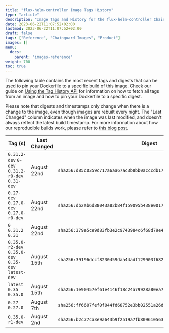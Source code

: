 ```yaml
---
title: "flux-helm-controller Image Tags History"
type: "article"
description: "Image Tags and History for the flux-helm-controller Chainguard Image"
date: 2023-06-22T11:07:52+02:00
lastmod: 2023-06-22T11:07:52+02:00
draft: false
tags: ["Reference", "Chainguard Images", "Product"]
images: []
menu:
  docs:
    parent: "images-reference"
weight: 700
toc: true
---
```


The following table contains the most recent tags and digests that can be used to pin your Dockerfile to a specific build of this image. Check our guide on [Using the Tag History API](/chainguard/chainguard-images/using-the-tag-history-api/) for information on how to fetch all tags from an image and how to pin your Dockerfile to a specific digest.

Please note that digests and timestamps only change when there is a change to the image, even though images are rebuilt every night. The "Last Changed" column indicates when the image was last modified, and doesn't always reflect the latest build timestamp. For more information about how our reproducible builds work, please refer to [this blog post](https://www.chainguard.dev/unchained/reproducing-chainguards-reproducible-image-builds).

| Tag (s)                                               | Last Changed | Digest                                                                    |
|-------------------------------------------------------|--------------|---------------------------------------------------------------------------|
|  `0.31.2-dev` `0-dev` `0.31.2-r0-dev` `0.31-dev`      | August 22nd  | `sha256:d85c0359c717a6aa67ac3b8bb0acccdb1765a338fc6943e2713ede6171af10ae` |
|  `0.27-dev` `0.27.0-dev` `0.27.0-r0-dev`              | August 22nd  | `sha256:db2ab6d88043a82b84f159095b438e0017e1f3060a5f28ab4819fd3dea275e5d` |
|  `0` `0.31.2` `0.31`                                  | August 22nd  | `sha256:379e5ce9d83fb3e2c9743984c6f68d79e43dd060caf23e4f27e8cc4dd3e80ef5` |
|  `0.35.0-r2-dev` `0.35.0-dev` `0.35-dev` `latest-dev` | August 15th  | `sha256:39196dccf8230459daa44adf129903f6820516f78d0598466a618ebec9c42a3b` |
|  `latest` `0.35` `0.35.0`                             | August 15th  | `sha256:1e90457ef61e4146f18c24a79928a80ea7e62532b82cd1f3312032e20306ff7f` |
|  `0.27` `0.27.0`                                      | August 7th   | `sha256:ff6607fef0f044fd68752e3bb02551a26d18803197c88a75544901c44fedfc9d` |
|  `0.35.0-r1-dev`                                      | August 2nd   | `sha256:b2c77ca3e9a643b9f2519a7fb809610563668464860007b0747e3746ede1d8ef` |
